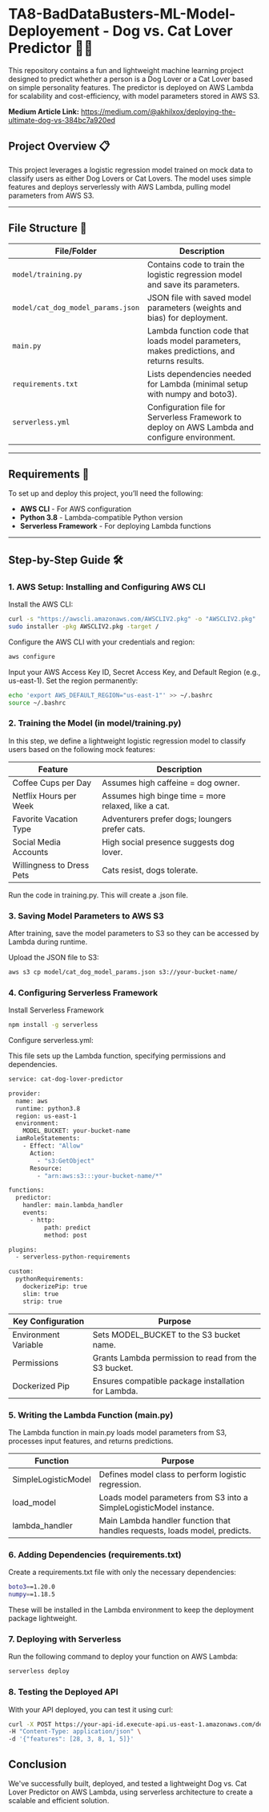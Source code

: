 # TA8-BadDataBusters-ML-Model-Deployement - Dog vs. Cat Lover Predictor 🐶🐱

This repository contains a fun and lightweight machine learning project designed to predict whether a person is a Dog Lover or a Cat Lover based on simple personality features. The predictor is deployed on AWS Lambda for scalability and cost-efficiency, with model parameters stored in AWS S3.

**Medium Article Link:** https://medium.com/@akhilxox/deploying-the-ultimate-dog-vs-384bc7a920ed

## Project Overview 📋

This project leverages a logistic regression model trained on mock data to classify users as either Dog Lovers or Cat Lovers. The model uses simple features and deploys serverlessly with AWS Lambda, pulling model parameters from AWS S3.

---

## File Structure 📂

| File/Folder               | Description                                                                                          |
|---------------------------|------------------------------------------------------------------------------------------------------|
| `model/training.py`       | Contains code to train the logistic regression model and save its parameters.                        |
| `model/cat_dog_model_params.json` | JSON file with saved model parameters (weights and bias) for deployment.                 |
| `main.py`                 | Lambda function code that loads model parameters, makes predictions, and returns results.            |
| `requirements.txt`        | Lists dependencies needed for Lambda (minimal setup with numpy and boto3).                          |
| `serverless.yml`          | Configuration file for Serverless Framework to deploy on AWS Lambda and configure environment.       |

---

## Requirements 📝

To set up and deploy this project, you’ll need the following:

- **AWS CLI** - For AWS configuration
- **Python 3.8** - Lambda-compatible Python version
- **Serverless Framework** - For deploying Lambda functions

---

## Step-by-Step Guide 🛠️

### 1. AWS Setup: Installing and Configuring AWS CLI

Install the AWS CLI:

```bash
curl -s "https://awscli.amazonaws.com/AWSCLIV2.pkg" -o "AWSCLIV2.pkg"
sudo installer -pkg AWSCLIV2.pkg -target /
```

Configure the AWS CLI with your credentials and region:

```bash
aws configure
```

Input your AWS Access Key ID, Secret Access Key, and Default Region (e.g., us-east-1). Set the region permanently:

```bash
echo 'export AWS_DEFAULT_REGION="us-east-1"' >> ~/.bashrc
source ~/.bashrc
```

### 2. Training the Model (in model/training.py)
In this step, we define a lightweight logistic regression model to classify users based on the following mock features:

| Feature                   | Description                                               |
|---------------------------|-----------------------------------------------------------|
| Coffee Cups per Day       | Assumes high caffeine = dog owner.                        |
| Netflix Hours per Week    | Assumes high binge time = more relaxed, like a cat.       |
| Favorite Vacation Type    | Adventurers prefer dogs; loungers prefer cats.            |
| Social Media Accounts     | High social presence suggests dog lover.                  |
| Willingness to Dress Pets | Cats resist, dogs tolerate.                               |

Run the code in training.py. This will create a .json file.

### 3. Saving Model Parameters to AWS S3
After training, save the model parameters to S3 so they can be accessed by Lambda during runtime.

Upload the JSON file to S3:

```bash
aws s3 cp model/cat_dog_model_params.json s3://your-bucket-name/
```

### 4. Configuring Serverless Framework

Install Serverless Framework
```bash
npm install -g serverless
```

Configure serverless.yml: 

This file sets up the Lambda function, specifying permissions and dependencies.

```bash
service: cat-dog-lover-predictor

provider:
  name: aws
  runtime: python3.8
  region: us-east-1
  environment:
    MODEL_BUCKET: your-bucket-name
  iamRoleStatements:
    - Effect: "Allow"
      Action:
        - "s3:GetObject"
      Resource:
        - "arn:aws:s3:::your-bucket-name/*"

functions:
  predictor:
    handler: main.lambda_handler
    events:
      - http:
          path: predict
          method: post

plugins:
  - serverless-python-requirements

custom:
  pythonRequirements:
    dockerizePip: true
    slim: true
    strip: true
```

| Key Configuration       | Purpose                                              |
|-------------------------|------------------------------------------------------|
| Environment Variable    | Sets MODEL_BUCKET to the S3 bucket name.             |
| Permissions             | Grants Lambda permission to read from the S3 bucket. |
| Dockerized Pip          | Ensures compatible package installation for Lambda.  |

### 5. Writing the Lambda Function (main.py)

The Lambda function in main.py loads model parameters from S3, processes input features, and returns predictions.

| Function               | Purpose                                                                       |
|------------------------|-------------------------------------------------------------------------------|
| SimpleLogisticModel    | Defines model class to perform logistic regression.                          |
| load_model             | Loads model parameters from S3 into a SimpleLogisticModel instance.          |
| lambda_handler         | Main Lambda handler function that handles requests, loads model, predicts.   |

### 6. Adding Dependencies (requirements.txt)

Create a requirements.txt file with only the necessary dependencies:

```bash
boto3==1.20.0
numpy==1.18.5
```

These will be installed in the Lambda environment to keep the deployment package lightweight.

### 7. Deploying with Serverless

Run the following command to deploy your function on AWS Lambda:

```bash
serverless deploy
```

### 8. Testing the Deployed API

With your API deployed, you can test it using curl:

```bash
curl -X POST https://your-api-id.execute-api.us-east-1.amazonaws.com/dev/predict \
-H "Content-Type: application/json" \
-d '{"features": [28, 3, 8, 1, 5]}'
```

## Conclusion

We've successfully built, deployed, and tested a lightweight Dog vs. Cat Lover Predictor on AWS Lambda, using serverless architecture to create a scalable and efficient solution.



